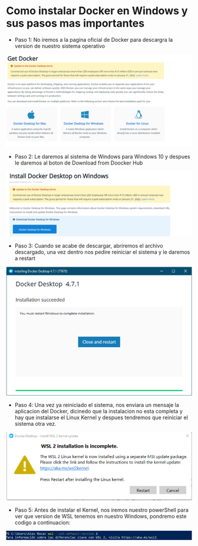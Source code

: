 # Como instalar Docker en Windows y sus pasos mas importantes

* Paso 1: No iremos a la pagina oficial de Docker para descargra la version de nuestro sistema operativo

![SO](https://github.com/AlejandroRocaMateu/Docker_Windows/blob/9ab1a44c87d057fe0fb18c3f52a8256d8e03ed09/1.PNG)



* Paso 2: Le daremos al sistema de Windows para Windows 10 y despues le daremos al boton de Download from Doocker Hub

![Descargar](https://github.com/AlejandroRocaMateu/Docker_Windows/blob/f7cb1c8fcc479ff3cc5d1ee25a04a05b017feb79/2.PNG)


* Paso 3: Cuando se acabe de descargar, abriremos el archivo descargado, una vez dentro nos pedire reiniciar el sistema y le daremos a restart

![Reiniciar](https://github.com/AlejandroRocaMateu/Docker_Windows/blob/85efcef8e746905a0833fd28eba1605bb63e57d7/3.PNG)

* Paso 4: Una vez ya reiniciado el sistema, nos enviara un mensaje la aplicacion del Docker, dicinedo que la instalacion no esta completa y hay que instalarse el Linux Kernel y despues tendremos que reiniciar el sistema otra vez.

![Aviso](https://github.com/AlejandroRocaMateu/Docker_Windows/blob/5caf712571466f946b076b617f5e208ad1e0be7f/4.PNG)

* Paso 5: Antes de instalar el Kernel, nos iremos  nuestro powerShell para ver que version de WSL tenemos en nuestro Windows, pondremo este codigo a continuacion:

![Codigo](https://github.com/AlejandroRocaMateu/Docker_Windows/blob/41a8966bc1267043e7c39528eb81e41a3076309f/5.PNG)


